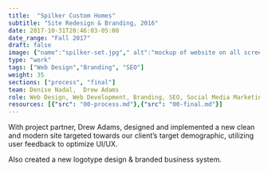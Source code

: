 ```yaml
---
title:  "Spilker Custom Homes"
subtitle: "Site Redesign & Branding, 2016"
date: 2017-10-31T20:46:03-05:00
date_range: "Fall 2017"
draft: false
image: {"name":"spilker-set.jpg"," alt":"mockup of website on all screens"}
type: "work"
tags: ["Web Design","Branding", "SEO"]
weight: 35
sections: ["process", "final"]
team: Denise Nadal,  Drew Adams
role: Web Design, Web Development, Branding, SEO, Social Media Marketing
resources: [{"src": "00-process.md"},{"src": "00-final.md"}]
---
```

With project partner, Drew Adams, designed and implemented a new clean and modern site targeted towards our client’s target demographic, utilizing user feedback to optimize UI/UX. 

Also created a new logotype design & branded business system.
